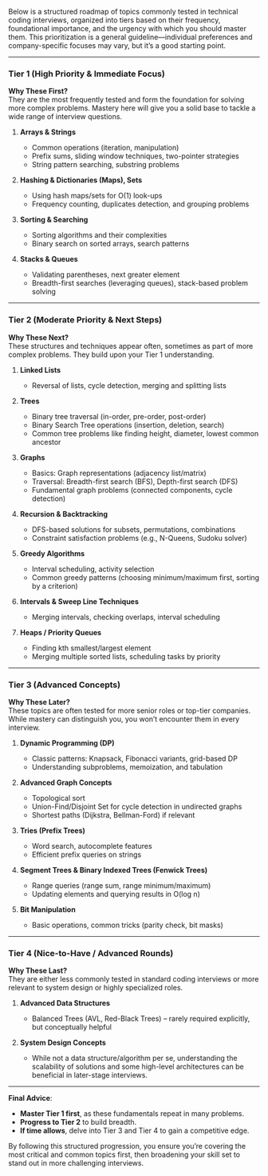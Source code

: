 Below is a structured roadmap of topics commonly tested in technical coding interviews, organized into tiers based on their frequency, foundational importance, and the urgency with which you should master them. This prioritization is a general guideline—individual preferences and company-specific focuses may vary, but it’s a good starting point.

---

### Tier 1 (High Priority & Immediate Focus)  
**Why These First?**  
They are the most frequently tested and form the foundation for solving more complex problems. Mastery here will give you a solid base to tackle a wide range of interview questions.

1. **Arrays & Strings**  
   - Common operations (iteration, manipulation)  
   - Prefix sums, sliding window techniques, two-pointer strategies  
   - String pattern searching, substring problems

2. **Hashing & Dictionaries (Maps), Sets**  
   - Using hash maps/sets for O(1) look-ups  
   - Frequency counting, duplicates detection, and grouping problems

3. **Sorting & Searching**  
   - Sorting algorithms and their complexities  
   - Binary search on sorted arrays, search patterns

4. **Stacks & Queues**  
   - Validating parentheses, next greater element  
   - Breadth-first searches (leveraging queues), stack-based problem solving

---

### Tier 2 (Moderate Priority & Next Steps)  
**Why These Next?**  
These structures and techniques appear often, sometimes as part of more complex problems. They build upon your Tier 1 understanding.

1. **Linked Lists**  
   - Reversal of lists, cycle detection, merging and splitting lists

2. **Trees**  
   - Binary tree traversal (in-order, pre-order, post-order)  
   - Binary Search Tree operations (insertion, deletion, search)  
   - Common tree problems like finding height, diameter, lowest common ancestor

3. **Graphs**  
   - Basics: Graph representations (adjacency list/matrix)  
   - Traversal: Breadth-first search (BFS), Depth-first search (DFS)  
   - Fundamental graph problems (connected components, cycle detection)

4. **Recursion & Backtracking**  
   - DFS-based solutions for subsets, permutations, combinations  
   - Constraint satisfaction problems (e.g., N-Queens, Sudoku solver)

5. **Greedy Algorithms**  
   - Interval scheduling, activity selection  
   - Common greedy patterns (choosing minimum/maximum first, sorting by a criterion)

6. **Intervals & Sweep Line Techniques**  
   - Merging intervals, checking overlaps, interval scheduling

7. **Heaps / Priority Queues**  
   - Finding kth smallest/largest element  
   - Merging multiple sorted lists, scheduling tasks by priority

---

### Tier 3 (Advanced Concepts)  
**Why These Later?**  
These topics are often tested for more senior roles or top-tier companies. While mastery can distinguish you, you won’t encounter them in every interview.

1. **Dynamic Programming (DP)**  
   - Classic patterns: Knapsack, Fibonacci variants, grid-based DP  
   - Understanding subproblems, memoization, and tabulation

2. **Advanced Graph Concepts**  
   - Topological sort  
   - Union-Find/Disjoint Set for cycle detection in undirected graphs  
   - Shortest paths (Dijkstra, Bellman-Ford) if relevant

3. **Tries (Prefix Trees)**  
   - Word search, autocomplete features  
   - Efficient prefix queries on strings

4. **Segment Trees & Binary Indexed Trees (Fenwick Trees)**  
   - Range queries (range sum, range minimum/maximum)  
   - Updating elements and querying results in O(log n)

5. **Bit Manipulation**  
   - Basic operations, common tricks (parity check, bit masks)

---

### Tier 4 (Nice-to-Have / Advanced Rounds)  
**Why These Last?**  
They are either less commonly tested in standard coding interviews or more relevant to system design or highly specialized roles.

1. **Advanced Data Structures**  
   - Balanced Trees (AVL, Red-Black Trees) – rarely required explicitly, but conceptually helpful

2. **System Design Concepts**  
   - While not a data structure/algorithm per se, understanding the scalability of solutions and some high-level architectures can be beneficial in later-stage interviews.

---

**Final Advice**:  
- **Master Tier 1 first**, as these fundamentals repeat in many problems.  
- **Progress to Tier 2** to build breadth.  
- **If time allows**, delve into Tier 3 and Tier 4 to gain a competitive edge.

By following this structured progression, you ensure you’re covering the most critical and common topics first, then broadening your skill set to stand out in more challenging interviews.